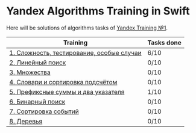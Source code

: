 #  Yandex Algorithms Training in Swift

Here will be solutions of algorithms tasks of [Yandex Training №1](https://yandex.ru/yaintern/algorithm-training_1).

| Training | Tasks done |
| ------ | ------ |
| [1. Сложность, тестирование, особые случаи](./Yandex%20Algorithms%20in%20Swift/training%201/) | 6/10 |
| [2. Линейный поиск](./Yandex%20Algorithms%20in%20Swift/training%202/) | 0/10 |
| [3. Множества](./Yandex%20Algorithms%20in%20Swift/training%203/) | 0/10 |
| [4. Словари и сортировка подсчётом](./Yandex%20Algorithms%20in%20Swift/training%204/) | 0/10 |
| [5. Префиксные суммы и два указателя](./Yandex%20Algorithms%20in%20Swift/training%205/) | 1/10 |
| [6. Бинарный поиск](./Yandex%20Algorithms%20in%20Swift/training%206/) | 0/10 |
| [7. Сортировка событий](./Yandex%20Algorithms%20in%20Swift/training%207/) | 0/10 |
| [8. Деревья](./Yandex%20Algorithms%20in%20Swift/training%208/) | 0/10 |
